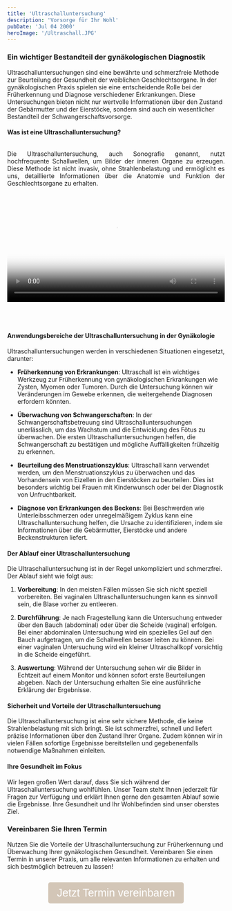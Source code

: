 ```yaml
---
title: 'Ultraschalluntersuchung'
description: 'Vorsorge für Ihr Wohl'
pubDate: 'Jul 04 2000'
heroImage: '/Ultraschall.JPG'
---
```

### Ein wichtiger Bestandteil der gynäkologischen Diagnostik

Ultraschalluntersuchungen sind eine bewährte und schmerzfreie Methode zur Beurteilung der Gesundheit der 
weiblichen Geschlechtsorgane. In der gynäkologischen Praxis spielen sie eine entscheidende Rolle bei der 
Früherkennung und Diagnose verschiedener Erkrankungen. Diese Untersuchungen bieten nicht nur wertvolle 
Informationen über den Zustand der Gebärmutter und der Eierstöcke, sondern sind auch ein wesentlicher 
Bestandteil der Schwangerschaftsvorsorge.

#### Was ist eine Ultraschalluntersuchung?

<div class="video-split">
    <div class="text">
        <p>
            Die Ultraschalluntersuchung, auch Sonografie genannt, nutzt hochfrequente Schallwellen, um Bilder der inneren 
            Organe zu erzeugen. Diese Methode ist nicht invasiv, ohne Strahlenbelastung und ermöglicht es uns, detaillierte 
            Informationen über die Anatomie und Funktion der Geschlechtsorgane zu erhalten.
        </p>
    </div>
    <div class="video">
        <video controls poster="/VideoBackgrund.jpeg">
            <source src="/Video/Ultraschall.mp4" type="video/mp4">
            Dein Browser unterstützt dieses Video-Format nicht.
        </video>
    </div>
</div>

#### Anwendungsbereiche der Ultraschalluntersuchung in der Gynäkologie

Ultraschalluntersuchungen werden in verschiedenen Situationen eingesetzt, darunter:

- **Früherkennung von Erkrankungen**: Ultraschall ist ein wichtiges Werkzeug zur Früherkennung von gynäkologischen Erkrankungen wie Zysten, Myomen oder Tumoren. Durch die Untersuchung können wir Veränderungen im Gewebe erkennen, die weitergehende Diagnosen erfordern könnten.

- **Überwachung von Schwangerschaften**: In der Schwangerschaftsbetreuung sind Ultraschalluntersuchungen unerlässlich, um das Wachstum und die Entwicklung des Fötus zu überwachen. Die ersten Ultraschalluntersuchungen helfen, die Schwangerschaft zu bestätigen und mögliche Auffälligkeiten frühzeitig zu erkennen.

- **Beurteilung des Menstruationszyklus**: Ultraschall kann verwendet werden, um den Menstruationszyklus zu überwachen und das Vorhandensein von Eizellen in den Eierstöcken zu beurteilen. Dies ist besonders wichtig bei Frauen mit Kinderwunsch oder bei der Diagnostik von Unfruchtbarkeit.

- **Diagnose von Erkrankungen des Beckens**: Bei Beschwerden wie Unterleibsschmerzen oder unregelmäßigem Zyklus kann eine Ultraschalluntersuchung helfen, die Ursache zu identifizieren, indem sie Informationen über die Gebärmutter, Eierstöcke und andere Beckenstrukturen liefert.

#### Der Ablauf einer Ultraschalluntersuchung

Die Ultraschalluntersuchung ist in der Regel unkompliziert und schmerzfrei. Der Ablauf sieht wie folgt aus:

1. **Vorbereitung**: In den meisten Fällen müssen Sie sich nicht speziell vorbereiten. Bei vaginalen Ultraschalluntersuchungen kann es sinnvoll sein, die Blase vorher zu entleeren.

2. **Durchführung**: Je nach Fragestellung kann die Untersuchung entweder über den Bauch (abdominal) oder über die Scheide (vaginal) erfolgen. Bei einer abdominalen Untersuchung wird ein spezielles Gel auf den Bauch aufgetragen, um die Schallwellen besser leiten zu können. Bei einer vaginalen Untersuchung wird ein kleiner Ultraschallkopf vorsichtig in die Scheide eingeführt.

3. **Auswertung**: Während der Untersuchung sehen wir die Bilder in Echtzeit auf einem Monitor und können sofort erste Beurteilungen abgeben. Nach der Untersuchung erhalten Sie eine ausführliche Erklärung der Ergebnisse.

#### Sicherheit und Vorteile der Ultraschalluntersuchung

Die Ultraschalluntersuchung ist eine sehr sichere Methode, die keine Strahlenbelastung mit sich bringt. Sie ist schmerzfrei, schnell und liefert präzise Informationen über den Zustand Ihrer Organe. Zudem können wir in vielen Fällen sofortige Ergebnisse bereitstellen und gegebenenfalls notwendige Maßnahmen einleiten.

#### Ihre Gesundheit im Fokus

Wir legen großen Wert darauf, dass Sie sich während der Ultraschalluntersuchung wohlfühlen. Unser Team steht Ihnen jederzeit für Fragen zur Verfügung und erklärt Ihnen gerne den gesamten Ablauf sowie die Ergebnisse. Ihre Gesundheit und Ihr Wohlbefinden sind unser oberstes Ziel.

### Vereinbaren Sie Ihren Termin

Nutzen Sie die Vorteile der Ultraschalluntersuchung zur Früherkennung und Überwachung Ihrer gynäkologischen Gesundheit. Vereinbaren Sie einen Termin in unserer Praxis, um alle relevanten Informationen zu erhalten und sich bestmöglich betreuen zu lassen!

<div style="display: flex; justify-content: center; align-items: center; flex-direction: column">
  <p>
    <a href="/termine">
      <button style="font-size: 25px; padding: 10px 20px; background-color: #d3c6b7; color: white; border: none; border-radius: 5px; cursor: pointer;">
        Jetzt Termin vereinbaren
      </button>
    </a>
  </p>
</div>

<style>
	.video-split {
		width: 100%;
		display: flex;
		flex-direction: row;
	}
	.video {
		display: flex;
		justify-content: center;
        align-items: center;
		width: 40%;
		padding-left: 20px;
		padding-right: 20px;
        padding-bottom: 50px;
		video {
			width: 100%;
		}

	}
	.text {
		display: flex;
		text-align: justify;
		width: 60%;
		padding-left: 20px;
		padding-right: 20px;
	}

    @media screen and (max-width: 1000px) {
        .video-split {
            display: flex;
            flex-direction: column;
        }
        .text, .video {
            width: 100%;
            padding: 0;
        }
        .video {
            padding-bottom: 50px;
        }
    }
</style>